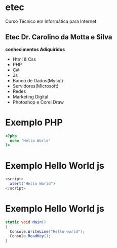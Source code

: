 # etec
Curso Técnico em Informática para Internet

## Etec Dr. Carolino da Motta e Silva

**conhecimentos Adiquiridos**

- Html & Css
- PHP
- C#
- Js
- Banco de Dados(Mysql)
- Servidores(Microsoft)
- Redes
- Marketing Digital
- Photoshop e Corel Draw

# Exemplo PHP

```php
<?php 
  echo 'Hello World'
?>
```

# Exemplo Hello World js

```js
<script>
  alert("Hello World")
</script>
```

# Exemplo Hello World js

```c#
static void Main()
{
  Console.WriteLine("Hello world");
  Console.ReadKey();
}
```


